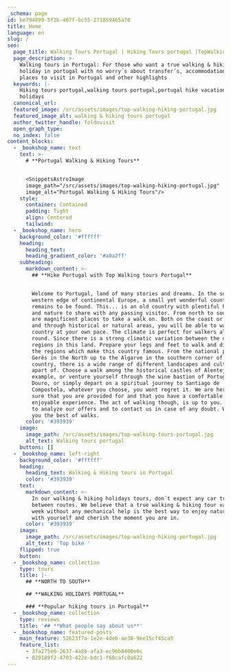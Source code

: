 ```yaml
---
_schema: page
id: be794899-5f2b-407f-bc55-271859465a78
title: Home
language: en
slug: /
seo:
  page_title: Walking Tours Portugal | Hiking Tours portugal |TopWalkingtours
  page_description: >-
    Walking tours in Portugal: For those who want a true walking & hiking
    holiday in portugal with no worry´s about transfer´s, accommodations, food,
    places to visit in Portugal and other highlights
  keywords: |-
    Hiking tours portugal,walking tours portugal,portugal hike vacations,walking
    holidays
  canonical_url:
  featured_image: /src/assets/images/top-walking-hiking-portugal.jpg
  featured_image_alt: walking & hiking tours portugal
  author_twitter_handle: foldnvisit
  open_graph_type:
  no_index: false
content_blocks:
  - _bookshop_name: text
    text: >-
      # **Portugal Walking & Hiking Tours**


      <SnippetsAstroImage
      image_path="/src/assets/images/top-walking-hiking-portugal.jpg"
      image_alt="Portugal Walking & Hiking Tours"/>
    style:
      container: Contained
      padding: Tight
      align: Centered
      tailwind:
  - _bookshop_name: hero
    background_color: '#ffffff'
    heading:
      heading_text:
      heading_gradient_color: '#a0a2ff'
    subheading:
      markdown_content: >-
        ## **Hike Portugal with Top Walking tours Portugal**


        Welcome to Portugal, land of many stories and dreams. In the south
        western edge of continental Europe, a small yet wonderful country
        remains to be found. This... is an old country with plentiful history
        and nature to share with any passing visitor. From north to south there
        are magnificent places to take a walk on. Both on the coast or inland
        and through historical or natural areas, you will be able to walk the
        country at your own pace. The climate is perfect for walkers all year
        round. Since there is a strong climatic variation between the different
        regions in this land. Prepare your legs and feet to walk and discover
        the regions which make this country famous. From the national park of
        Gerês in the North up to the Algarve in the southern corner of the
        country, there is a wide range of different landscapes and culture to be
        apart of. Choose a walk among the historical castles of Alentejo for
        example, or venture yourself through the wine bastion of Portugal in
        Douro, or simply depart on a spiritual journey to Santiago de
        Compostela, whatever you choose, you wont regret it. We are here to make
        sure that you are provided for and that you have a comfortable and
        enjoyable experience. The act of walking though, is up to you. Feel free
        to analyze our offers and to contact us in case of any doubt. We wish
        you the best of walks.
      color: '#393939'
    image:
      image_path: /src/assets/images/top-walking-tours-portugal.jpg
      alt_text: Walking tours portugal
    buttons: []
  - _bookshop_name: left-right
    background_color: '#ffffff'
    heading:
      heading_text: Walking & Hiking tours in Portugal
      color: '#393939'
    text:
      markdown_content: >-
        In our walking & hiking holidays tours, don´t expect any car transfer
        between routes. We believe that a true walking & hiking tour vacation
        week without any mechanical help is the best way to enjoy nature. Be
        with yourself and cherish the moment you are in.
      color: '#393939'
    image:
      image_path: /src/assets/images/top-walking-hiking-portugal.jpg
      alt_text: 'Top bike '
    flipped: true
    button:
  - _bookshop_name: collection
    type: tours
    title: |-
      ## **NORTH TO SOUTH**

      ## **WALKING HOLIDAYS PORTUGAL**

      ### **Popular hiking tours in Portugal**
  - _bookshop_name: collection
    type: reviews
    title: '## **What people say about us**'
  - _bookshop_name: featured-posts
    main_feature: 52623f7a-1e2e-4de6-ae38-9ee15cf45ca5
    feature_list:
      - 3fa275e6-2637-4a8b-afa3-ec96b8400e0c
      - 029189f2-4703-422e-bdc1-f68cafc0a622
---
```

